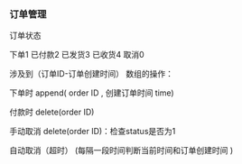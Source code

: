 ### 订单管理

订单状态

下单1 已付款2 已发货3 已收货4 取消0



涉及到（订单ID-订单创建时间） 数组的操作：

下单时 append( order ID , 创建订单时间 time)

付款时 delete(order ID)

手动取消 delete(order ID)：检查status是否为1

自动取消（超时） (每隔一段时间判断当前时间和订单创建时间 )